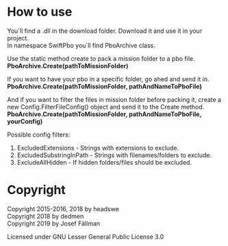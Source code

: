 # How to use
You´ll find a .dll in the download folder. Download it and use it in your project.<br>
In namespace SwiftPbo you´ll find PboArchive class. 

Use the static method create to pack a mission folder to a pbo file.<br>
<b>PboArchive.Create(pathToMissionFolder)</b>

If you want to have your pbo in a specific folder, go ahed and send it in.<br>
<b>PboArchive.Create(pathToMissionFolder, pathAndNameToPboFile)</b>

And if you want to filter the files in mission folder before packing it, 
create a new Config.FilterFileConfig() object and send it to the Create method.<br>
<b>PboArchive.Create(pathToMissionFolder, pathAndNameToPboFile, yourConfig)</b>

Possible config filters:<ol>
	<li>ExcludedExtensions - Strings with extensions to exclude.</li>
	<li>ExcludedSubstringInPath - Strings with filenames/folders to exclude.</li>
	<li>ExcludeAllHidden - If hidden folders/files should be excluded.</li></ol>
	
# Copyright
  Copyright 2015-2016, 2018 by headswe<br>
  Copyright 2018 by dedmen<br>
  Copyright 2019 by Josef Fällman<br>
  
  Licensed under GNU Lesser General Public License 3.0

